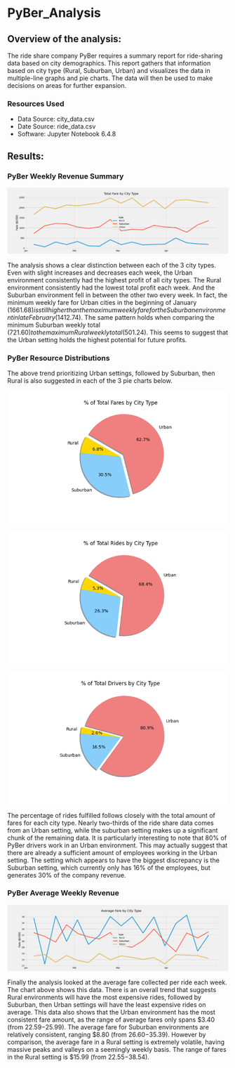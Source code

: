 # PyBer_Analysis

## Overview of the analysis:
<!-- The purpose of the new analysis is well defined. (3 pt) -->
The ride share company PyBer requires a summary report for ride-sharing data based on city demographics. This report gathers that information based on city type (Rural, Suburban, Urban) and visualizes the data in multiple-line graphs and pie charts. The data will then be used to make decisions on areas for further expansion. 

### Resources Used
* Data Source: city_data.csv
* Date Source: ride_data.csv
* Software: Jupyter Notebook 6.4.8


## Results:
<!-- There is a description of the differences in ride-sharing data among the different city types. Ride-sharing data include the total rides, total drivers, total fares, average fare per ride and driver, and total fare by city type. (7 pt) -->

### PyBer Weekly Revenue Summary

![ian-zukowski](analysis/PyBer_fare_summary.png)

The analysis shows a clear distinction between each of the 3 city types. Even with slight increases and decreases each week, the Urban environment consistently had the highest profit of all city types. The Rural environment consistently had the lowest total profit each week. And the Suburban environment fell in between the other two every week. In fact, the minimum weekly fare for Urban cities in the beginning of January ($1661.68) is still higher than the maximum weekly fare for the Suburban environment in late February ($1412.74). The same pattern holds when comparing the minimum Suburban weekly total ($721.60) to the maximum Rural weekly total ($501.24). This seems to suggest that the Urban setting holds the highest potential for future profits. 

### PyBer Resource Distributions

The above trend prioritizing Urban settings, followed by Suburban, then Rural is also suggested in each of the 3 pie charts below. 

![ian-zukowski](analysis/Fig5.png)

![ian-zukowski](analysis/Fig6.png)

![ian-zukowski](analysis/Fig7.png)

The percentage of rides fulfilled follows closely with the total amount of fares for each city type. Nearly two-thirds of the ride share data comes from an Urban setting, while the suburban setting makes up a significant chunk of the remaining data. It is particularly interesting to note that 80% of PyBer drivers work in an Urban environment. This may actually suggest that there are already a sufficient amount of employees working in the Urban setting. The setting which appears to have the biggest discrepancy is the Suburban setting, which currently only has 16% of the employees, but generates 30% of the company revenue.

### PyBer Average Weekly Revenue

![ian-zukowski](analysis/PyBer_average_fare_summary.png)

Finally the analysis looked at the average fare collected per ride each week. The chart above shows this data. There is an overall trend that suggests Rural environments will have the most expensive rides, followed by Suburban, then Urban settings will have the least expensive rides on average. This data also shows that the Urban environment has the most consistent fare amount, as the range of average fares only spans $3.40 (from $22.59-$25.99). The average fare for Suburban environments are relatively consistent, ranging $8.80 (from $26.60-$35.39). However by comparison, the average fare in a Rural setting is extremely volatile, having massive peaks and valleys on a seemingly weekly basis. The range of fares in the Rural setting is $15.99 (from $22.55-$38.54). 

<!-- Summary:
There is a statement summarizing three business recommendations to the CEO for addressing any disparities among the city types. (4 pt) -->
